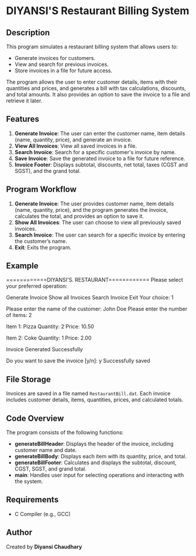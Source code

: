 # DIYANSI'S Restaurant Billing System

## Description
This program simulates a restaurant billing system that allows users to:
- Generate invoices for customers.
- View and search for previous invoices.
- Store invoices in a file for future access.

The program allows the user to enter customer details, items with their quantities and prices, and generates a bill with tax calculations, discounts, and total amounts. It also provides an option to save the invoice to a file and retrieve it later.

## Features
1. **Generate Invoice**: The user can enter the customer name, item details (name, quantity, price), and generate an invoice.
2. **View All Invoices**: View all saved invoices in a file.
3. **Search Invoice**: Search for a specific customer's invoice by name.
4. **Save Invoice**: Save the generated invoice to a file for future reference.
5. **Invoice Footer**: Displays subtotal, discounts, net total, taxes (CGST and SGST), and the grand total.

## Program Workflow
1. **Generate Invoice**: The user provides customer name, item details (name, quantity, price), and the program generates the invoice, calculates the total, and provides an option to save it.
2. **Show All Invoices**: The user can choose to view all previously saved invoices.
3. **Search Invoice**: The user can search for a specific invoice by entering the customer’s name.
4. **Exit**: Exits the program.

## Example
============DIYANSI'S. RESTAURANT============ Please select your preferred operation:

Generate Invoice
Show all Invoices
Search Invoice
Exit
Your choice: 1

Please enter the name of the customer: John Doe Please enter the number of items: 2

Item 1: Pizza Quantity: 2 Price: 10.50

Item 2: Coke Quantity: 1 Price: 2.00

Invoice Generated Successfully

Do you want to save the invoice [y/n]: y Successfully saved


## File Storage
Invoices are saved in a file named `RestaurantBill.dat`. Each invoice includes customer details, items, quantities, prices, and calculated totals.

## Code Overview
The program consists of the following functions:
- **generateBillHeader**: Displays the header of the invoice, including customer name and date.
- **generateBillBody**: Displays each item with its quantity, price, and total.
- **generateBillFooter**: Calculates and displays the subtotal, discount, CGST, SGST, and grand total.
- **main**: Handles user input for selecting operations and interacting with the system.

## Requirements
- C Compiler (e.g., GCC)

## Author
Created by **Diyansi Chaudhary**
